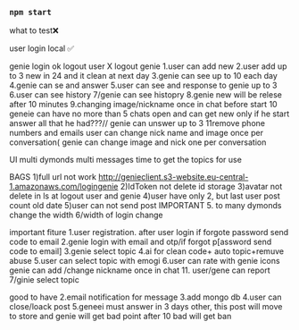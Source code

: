 ### `npm start`

what to test❌

user login local ✅

genie login ok
logout user X
logout genie
1.user can add new
2.user add up to 3 new in 24 and it clean at next day
3.genie can see up to 10 each day
4.genie can se and answer
5.user can see and response to genie up to 3
6.user can see history
7/genie can see histopry
8.genie new will be relese after 10 minutes
9.changing image/nickname once in chat before start
10 geneie can have no more than 5 chats open and can get new only if he start answer all that he had???//
genie can unswer up to 3
11remove phone numbers and emails
user can change nick name and image once per conversation(
genie can change image and nick one per conversation

UI
multi dymonds
multi messages
time to get the topics for use

BAGS
1)full url not work http://genieclient.s3-website.eu-central-1.amazonaws.com/logingenie
2)IdToken not delete id storage
3)avatar not delete in ls at logout user and genie
4)user have only 2, but last user post count old date
5)user can not send post IMPORTANT 5. to many dymonds change the width
6/width of login change

important fiture
1.user registration. after user login if forgote password send code to email
2.genie login with email and otp/if forgot p[assword send code to email]
3.genie select topic
4.ai for clean code+ auto topic+remuve abuse
5.user can select topic with emogi
6.user can rate with genie icons
genie can add /change nickname once in chat 11. user/gene can report
7/ginie select topic

good to have
2.email notification for message
3.add mongo db
4.user can close/loack post
5.geneei must answer in 3 days other, this post will move to store and genie will get bad point after 10 bad will get ban
